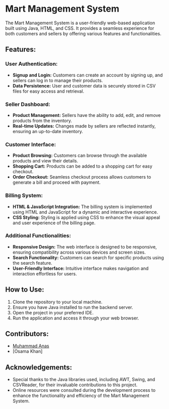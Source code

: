 # Mart Management System

The Mart Management System is a user-friendly web-based application built using Java, HTML, and CSS. It provides a seamless experience for both customers and sellers by offering various features and functionalities.

## Features:

### User Authentication:
- **Signup and Login:** Customers can create an account by signing up, and sellers can log in to manage their products.
- **Data Persistence:** User and customer data is securely stored in CSV files for easy access and retrieval.

### Seller Dashboard:
- **Product Management:** Sellers have the ability to add, edit, and remove products from the inventory.
- **Real-time Updates:** Changes made by sellers are reflected instantly, ensuring an up-to-date inventory.

### Customer Interface:
- **Product Browsing:** Customers can browse through the available products and view their details.
- **Shopping Cart:** Products can be added to a shopping cart for easy checkout.
- **Order Checkout:** Seamless checkout process allows customers to generate a bill and proceed with payment.

### Billing System:
- **HTML & JavaScript Integration:** The billing system is implemented using HTML and JavaScript for a dynamic and interactive experience.
- **CSS Styling:** Styling is applied using CSS to enhance the visual appeal and user experience of the billing page.

### Additional Functionalities:
- **Responsive Design:** The web interface is designed to be responsive, ensuring compatibility across various devices and screen sizes.
- **Search Functionality:** Customers can search for specific products using the search feature.
- **User-Friendly Interface:** Intuitive interface makes navigation and interaction effortless for users.

## How to Use:
1. Clone the repository to your local machine.
2. Ensure you have Java installed to run the backend server.
3. Open the project in your preferred IDE.
4. Run the application and access it through your web browser.

## Contributors:
- [Muhammad Anas](https://github.com/muhammadanas05)
- [Osama Khan]

## Acknowledgements:
- Special thanks to the Java libraries used, including AWT, Swing, and CSVReader, for their invaluable contributions to this project.
- Online resources were consulted during the development process to enhance the functionality and efficiency of the Mart Management System.
